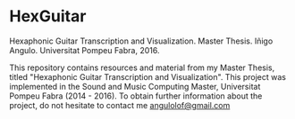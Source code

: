# HexGuitar
Hexaphonic Guitar Transcription and Visualization. Master Thesis. Iñigo Angulo. Universitat Pompeu Fabra, 2016.

This repository contains resources and material from my Master Thesis, titled "Hexaphonic Guitar Transcription and Visualization". This project was implemented in the Sound and Music Computing Master, Universitat Pompeu Fabra (2014 - 2016). 
To obtain further information about the project, do not hesitate to contact me angulolof@gmail.com
